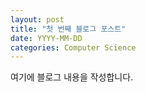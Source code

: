 ```yaml
---
layout: post
title: "첫 번째 블로그 포스트"
date: YYYY-MM-DD
categories: Computer Science
---
```


여기에 블로그 내용을 작성합니다.
